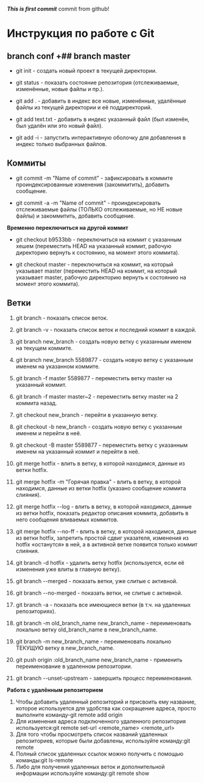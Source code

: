 ***This is first commit***
commit from github!


# Инструкция по работе с Git

## branch conf +## branch master

+ git init - создать новый проект в текущей директории.

+ git status - показать состояние репозитория (отслеживаемые, изменённые, новые файлы и пр.).

+ git add . - добавить в индекс все новые, изменённые, удалённые файлы из текущей директории и её поддиректорий.

+ git add text.txt - добавить в индекс указанный файл (был изменён, был удалён или это новый файл).

+ git add -i - запустить интерактивную оболочку для добавления в индекс только выбранных файлов.

## Коммиты

* git commit -m "Name of commit" - зафиксировать в коммите проиндексированные изменения (закоммитить), добавить сообщение.

* git commit -a -m "Name of commit" - проиндексировать отслеживаемые файлы (ТОЛЬКО отслеживаемые, но НЕ новые файлы) и закоммитить, добавить сообщение.

**Временно переключиться на другой коммит**

+ git checkout b9533bb - переключиться на коммит с указанным хешем (переместить HEAD на указанный коммит, рабочую директорию вернуть к состоянию, на момент этого коммита).

+ git checkout master - переключиться на коммит, на который указывает master (переместить HEAD на коммит, на который указывает master, рабочую директорию вернуть к состоянию на момент этого коммита).

## Ветки

1. git branch - показать список веток.

2. git branch -v - показать список веток и последний коммит в каждой.

3. git branch new_branch - создать новую ветку с указанным именем на текущем коммите.

4. git branch new_branch 5589877 - создать новую ветку с указанным именем на указанном коммите.

5. git branch -f master 5589877 - переместить ветку master на указанный коммит.

6. git branch -f master master~2 - переместить ветку master на 2 коммита назад.

7. git checkout new_branch - перейти в указанную ветку.

8. git checkout -b new_branch - создать новую ветку с указанным именем и перейти в неё.

9. git checkout -B master 5589877 - переместить ветку с указанным именем на указанный коммит и перейти в неё.

10. git merge hotfix - влить в ветку, в которой находимся, данные из ветки hotfix.
11. git merge hotfix -m "Горячая правка" - влить в ветку, в которой находимся, данные из ветки hotfix (указано сообщение коммита слияния).

12. git merge hotfix --log - влить в ветку, в которой находимся, данные из ветки hotfix, показать редактор описания коммита, добавить в него сообщения вливаемых коммитов.

13. git merge hotfix --no-ff - влить в ветку, в которой находимся, данные из ветки hotfix, запретить простой сдвиг указателя, изменения из hotfix «останутся» в ней, а в активной ветке появится только коммит слияния.

14. git branch -d hotfix - удалить ветку hotfix (используется, если её изменения уже влиты в главную ветку).

15. git branch --merged - показать ветки, уже слитые с активной.

16. git branch --no-merged - показать ветки, не слитые с активной.

17. git branch -a - показать все имеющиеся ветки (в т.ч. на удаленных репозиториях).

18. git branch -m old_branch_name new_branch_name - переименовать локально ветку old_branch_name в new_branch_name.

19. git branch -m new_branch_name - переименовать локально ТЕКУЩУЮ ветку в new_branch_name.

20. git push origin :old_branch_name new_branch_name - применить переименование в удаленном репозитории.

21. git branch --unset-upstream - завершить процесс переименования.

**Работа с удалённым репозиторием**

1. Чтобы добавить удаленный репозиторий и присвоить ему название, которое используется для удобства как сокращение адреса, просто выполните команду-git remote add origin <URL>
2. Для изменения адреса подключенного удаленного репозитория используется:git remote set-url <remote_name> <remote_url>
3. Для того чтобы просмотреть список названий удаленных репозиториев, которые были добавлены, используйте команду:git remote
4. Полный список удаленных ссылок можно получить с помощью команды:git ls-remote <remote> 
5. Либо для получения удаленных веток и дополнительной информации используйте команду:git remote show <remote>